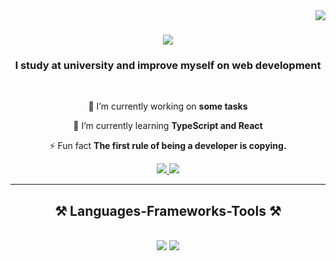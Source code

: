 <img align="right" src="https://visitor-badge.laobi.icu/badge?page_id=JamalAhmadov.JamalAhmadov" />
<h1 align="center">
    <img src="https://readme-typing-svg.herokuapp.com/?font=Righteous&size=35&center=true&vCenter=true&width=500&height=70&duration=4000&lines=Hi+There!+👋;+I'm+Jamal!;" />
</h1>

<h3 align="center">I study at university and improve myself on web development</h3>

<br/>

<div align="center">
 
 🔭 I’m currently working on **some tasks**
 
 🌱 I’m currently learning **TypeScript and React**

⚡ Fun fact **The first rule of being a developer is copying.**

 </div>
 
<div align="center"> 
  <a href="mailto:camalehmedov12@gmail.com">
    <img src="https://img.shields.io/badge/Gmail-333333?style=for-the-badge&logo=gmail&logoColor=red" />
  </a>
  <a href="https://www.linkedin.com/in/jamaladdin-ahmadov-3a054429b/" target="_blank">
    <img src="https://img.shields.io/badge/LinkedIn-0077B5?style=for-the-badge&logo=linkedin&logoColor=white" target="_blank" />
  </a>
</div>

 <hr/>
 
<h2 align="center">⚒️ Languages-Frameworks-Tools ⚒️</h2>
<br/>
<div align="center">
    <img src="https://skillicons.dev/icons?i=react,bootstrap,html,css,vscode,github,figma,git" />
    <img src="https://skillicons.dev/icons?i=nodejs,python,javascript,mysql" /><br>
</div>

<br/>


